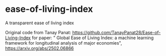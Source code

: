 # ease-of-living-index
A transparent ease of living index

Original code from Tanay Panat: https://github.com/TanayPanat28/Ease-of-Living-Index
for paper: "
Global Ease of Living Index: a machine learning framework for longitudinal analysis of major economies", https://arxiv.org/abs/2502.06866
